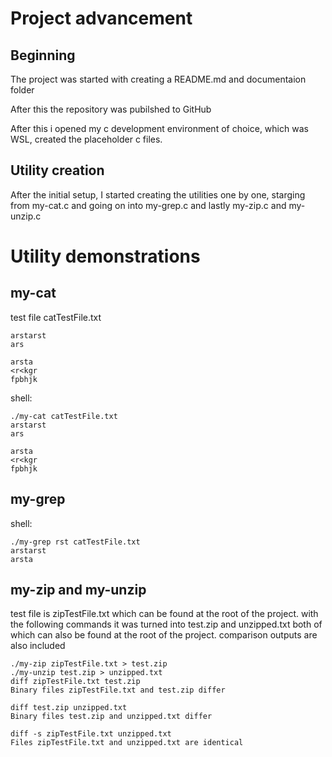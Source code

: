 # Project advancement
## Beginning
The project was started with creating a README.md and documentaion folder

After this the repository was pubilshed to GitHub

After this i opened my c development environment of choice, which was WSL, created the placeholder c files.

## Utility creation
After the initial setup, I started creating the utilities one by one, starging from my-cat.c and going on into my-grep.c and lastly my-zip.c and my-unzip.c


# Utility demonstrations
## my-cat
test file catTestFile.txt
```
arstarst
ars

arsta
<r<kgr
fpbhjk
```

shell:
```shell
./my-cat catTestFile.txt
arstarst
ars

arsta
<r<kgr
fpbhjk
```
## my-grep
shell:
```shell
./my-grep rst catTestFile.txt
arstarst
arsta
```
## my-zip and my-unzip
test file is zipTestFile.txt which can be found at the root of the project. with the following commands it was turned into test.zip and unzipped.txt both of which can also be found at the root of the project. comparison outputs are also included

```shell
./my-zip zipTestFile.txt > test.zip
./my-unzip test.zip > unzipped.txt
diff zipTestFile.txt test.zip
Binary files zipTestFile.txt and test.zip differ

diff test.zip unzipped.txt
Binary files test.zip and unzipped.txt differ

diff -s zipTestFile.txt unzipped.txt
Files zipTestFile.txt and unzipped.txt are identical
```
